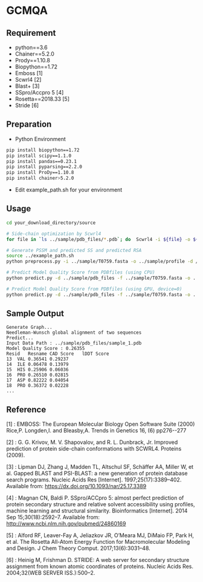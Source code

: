 # GCMQA

## Requirement
- python==3.6
- Chainer==5.2.0
- Prody==1.10.8
- Biopython==1.72
- Emboss [1]
- Scwrl4 [2]
- Blast+ [3]
- SSpro/Accpro 5 [4]
- Rosetta==2018.33 [5]
- Stride [6]
## Preparation

- Python Environment
```bash
pip install biopython==1.72
pip install scipy==1.1.0
pip install pandas==0.23.1
pip install pyparsing==2.2.0
pip install ProDy==1.10.8
pip install chainer>5.2.0
```
- Edit example_path.sh for your environment


## Usage
```bash
cd your_download_directory/source

# Side-chain optimization by Scwrl4
for file in `ls ../sample/pdb_files/*.pdb`; do  Scwrl4 -i ${file} -o ${file}; done

# Generate PSSM and predicted SS and predicted RSA
source ../example_path.sh
python preprocess.py -i ../sample/T0759.fasta -o ../sample/profile -d /your_directory/uniref90/uniref90 -n 4

# Predict Model Quality Score from PDBfiles (using CPU)
python predict.py -d ../sample/pdb_files -f ../sample/T0759.fasta -o ../sample/result -p ../sample/profile

# Predict Model Quality Score from PDBfiles (using GPU, device=0)
python predict.py -d ../sample/pdb_files -f ../sample/T0759.fasta -o ../sample/result -p ../sample/profile -g 0

```
## Sample Output
```text
Generate Graph...
Needleman-Wunsch global alignment of two sequences
Predict...
Input Data Path : ../sample/pdb_files/sample_1.pdb
Model Quality Score : 0.26355
Resid	Resname	CAD Score	lDDT Score
13	VAL	0.36541	0.29237
14	ILE	0.06478	0.13979
15	HIS	0.25906	0.06036
16	PRO	0.26510	0.02815
17	ASP	0.82222	0.04054
18	PRO	0.36372	0.02228
...
```




## Reference
[1] : EMBOSS: The European Molecular Biology Open Software Suite (2000) Rice,P. Longden,I. and Bleasby,A. Trends in Genetics 16, (6) pp276--277

[2] : G. G. Krivov, M. V. Shapovalov, and R. L. Dunbrack, Jr. Improved prediction of protein side-chain conformations with SCWRL4. Proteins (2009).

[3] : Lipman DJ, Zhang J, Madden TL, Altschul SF, Schäffer AA, Miller W, et al. Gapped BLAST and PSI-BLAST: a new generation of protein database search programs. Nucleic Acids Res [Internet]. 1997;25(17):3389–402. Available from: https://dx.doi.org/10.1093/nar/25.17.3389

[4] : Magnan CN, Baldi P. SSpro/ACCpro 5: almost perfect prediction of protein secondary structure and relative solvent accessibility using profiles, machine learning and structural similarity. Bioinformatics [Internet]. 2014 Sep 15;30(18):2592–7. Available from: http://www.ncbi.nlm.nih.gov/pubmed/24860169

[5] : Alford RF, Leaver-Fay A, Jeliazkov JR, O’Meara MJ, DiMaio FP, Park H, et al. The Rosetta All-Atom Energy Function for Macromolecular Modeling and Design. J Chem Theory Comput. 2017;13(6):3031–48. 

[6] : Heinig M, Frishman D. STRIDE: A web server for secondary structure assignment from known atomic coordinates of proteins. Nucleic Acids Res. 2004;32(WEB SERVER ISS.):500–2. 